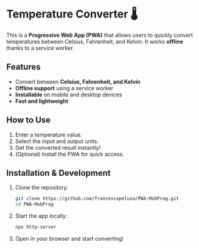 # Temperature Converter 🌡️

This is a **Progressive Web App (PWA)** that allows users to quickly convert temperatures between Celsius, Fahrenheit, and Kelvin. It works **offline** thanks to a service worker.

## Features

- Convert between **Celsius, Fahrenheit, and Kelvin**  
- **Offline support** using a service worker  
- **Installable** on mobile and desktop devices  
- **Fast and lightweight**  

## How to Use

1. Enter a temperature value.  
2. Select the input and output units.  
3. Get the converted result instantly!  
4. (Optional) Install the PWA for quick access.  

## Installation & Development

1. Clone the repository:  
   ```sh
   git clone https://github.com/francescopeluso/PWA-MobProg.git
   cd PWA-MobProg
   ```
2. Start the app locally:
   ```sh
   npx http-server
   ```
2. Open in your browser and start converting!

